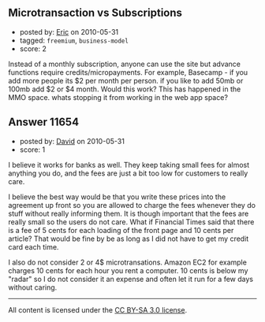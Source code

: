 ## Microtransaction vs Subscriptions

- posted by: [Eric](https://stackexchange.com/users/-1/1832-eric) on 2010-05-31
- tagged: `freemium`, `business-model`
- score: 2

Instead of a monthly subscription, anyone can use the site but advance functions require credits/micropayments. For example, Basecamp - if you add more people its $2 per month per person. if you like to add 50mb or 100mb add $2 or $4 month. Would this work? This has happened in the MMO space. whats stopping it from working in the web app space?


## Answer 11654

- posted by: [David](https://stackexchange.com/users/-1/2684-david) on 2010-05-31
- score: 1

I believe it works for banks as well. They keep taking small fees for almost anything you do, and the fees are just a bit too low for customers to really care. 

I believe the best way would be that you write these prices into the agreement up front so you are allowed to charge the fees whenever they do stuff without really informing them. It is though important that the fees are really small so the users do not care. What if Financial Times said that there is a fee of 5 cents for each loading of the front page and 10 cents per article? That would be fine by be as long as I did not have to get my credit card each time.

I also do not consider 2 or 4$ microtransations. Amazon EC2 for example charges 10 cents for each hour you rent a computer. 10 cents is below my "radar" so I do not consider it an expense and often let it run for a few days without caring.



---

All content is licensed under the [CC BY-SA 3.0 license](https://creativecommons.org/licenses/by-sa/3.0/).
